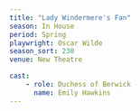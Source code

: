 ```yaml
---
title: "Lady Windermere's Fan"
season: In House
period: Spring
playwright: Oscar Wilde
season_sort: 230
venue: New Theatre

cast:
	- role: Duchess of Berwick
	  name: Emily Hawkins
---
```



